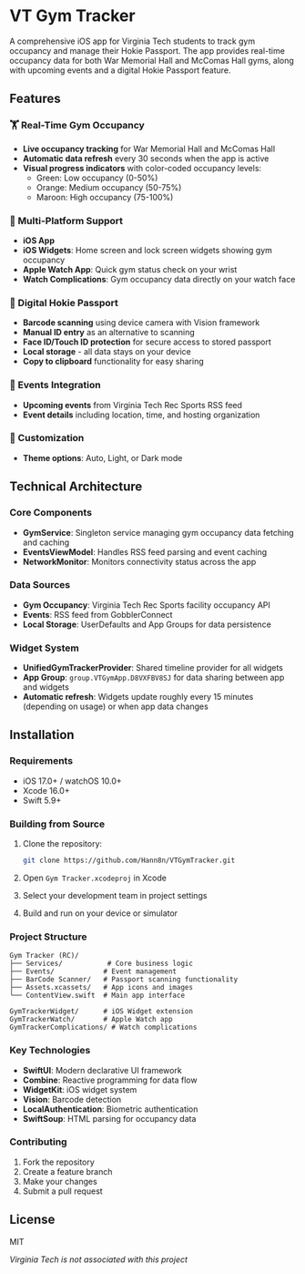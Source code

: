 # VT Gym Tracker

A comprehensive iOS app for Virginia Tech students to track gym occupancy and manage their Hokie Passport. The app provides real-time occupancy data for both War Memorial Hall and McComas Hall gyms, along with upcoming events and a digital Hokie Passport feature.

## Features

### 🏋️ Real-Time Gym Occupancy
- **Live occupancy tracking** for War Memorial Hall and McComas Hall
- **Automatic data refresh** every 30 seconds when the app is active
- **Visual progress indicators** with color-coded occupancy levels:
  - Green: Low occupancy (0-50%)
  - Orange: Medium occupancy (50-75%)
  - Maroon: High occupancy (75-100%)

### 📱 Multi-Platform Support
- **iOS App**
- **iOS Widgets**: Home screen and lock screen widgets showing gym occupancy
- **Apple Watch App**: Quick gym status check on your wrist
- **Watch Complications**: Gym occupancy data directly on your watch face

### 🎫 Digital Hokie Passport
- **Barcode scanning** using device camera with Vision framework
- **Manual ID entry** as an alternative to scanning
- **Face ID/Touch ID protection** for secure access to stored passport
- **Local storage** - all data stays on your device
- **Copy to clipboard** functionality for easy sharing

### 📅 Events Integration
- **Upcoming events** from Virginia Tech Rec Sports RSS feed
- **Event details** including location, time, and hosting organization

### 🎨 Customization
- **Theme options**: Auto, Light, or Dark mode

## Technical Architecture

### Core Components
- **GymService**: Singleton service managing gym occupancy data fetching and caching
- **EventsViewModel**: Handles RSS feed parsing and event caching
- **NetworkMonitor**: Monitors connectivity status across the app

### Data Sources
- **Gym Occupancy**: Virginia Tech Rec Sports facility occupancy API
- **Events**: RSS feed from GobblerConnect
- **Local Storage**: UserDefaults and App Groups for data persistence

### Widget System
- **UnifiedGymTrackerProvider**: Shared timeline provider for all widgets
- **App Group**: `group.VTGymApp.D8VXFBV8SJ` for data sharing between app and widgets
- **Automatic refresh**: Widgets update roughly every 15 minutes (depending on usage) or when app data changes

## Installation

### Requirements
- iOS 17.0+ / watchOS 10.0+
- Xcode 16.0+
- Swift 5.9+

### Building from Source
1. Clone the repository:
   ```bash
   git clone https://github.com/Hann8n/VTGymTracker.git
   ```

2. Open `Gym Tracker.xcodeproj` in Xcode

3. Select your development team in project settings

4. Build and run on your device or simulator

### Project Structure
```
Gym Tracker (RC)/
├── Services/           # Core business logic
├── Events/            # Event management
├── BarCode Scanner/   # Passport scanning functionality
├── Assets.xcassets/   # App icons and images
└── ContentView.swift  # Main app interface

GymTrackerWidget/      # iOS Widget extension
GymTrackerWatch/       # Apple Watch app
GymTrackerComplications/ # Watch complications
```
 
### Key Technologies
- **SwiftUI**: Modern declarative UI framework
- **Combine**: Reactive programming for data flow
- **WidgetKit**: iOS widget system
- **Vision**: Barcode detection
- **LocalAuthentication**: Biometric authentication
- **SwiftSoup**: HTML parsing for occupancy data

### Contributing
1. Fork the repository
2. Create a feature branch
3. Make your changes
4. Submit a pull request

## License

MIT

*Virginia Tech is not associated with this project*
